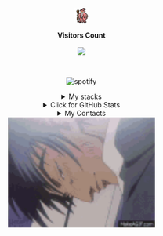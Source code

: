 <div align="center"> <img src="./assets/gandalf_parrot.gif" width="30px"></div>

<div align="center">
<p align="center"><b>Visitors Count</b></p>  
<p align="center"><img align="center" src="https://profile-counter.glitch.me/DanielDDHM/count.svg"/><p> 
</div><br>

<p align=center>
<img alt="spotify" src="https://spotify-github-profile.vercel.app/api/view?uid=31ofew5234dvdvvgqozopf3o5wqe&cover_image=false&theme=default&bar_color=53b14f&bar_color_cover=false" href="https://spotify-github-profile.vercel.app/api/view?uid=31ofew5234dvdvvgqozopf3o5wqe&redirect=true">
</img>
</p>

<details align=center border-radius=5px border=1px solid white>
<summary>My stacks</summary>
  
  **Stacks**<br>
  <p align=center>
  <a href="https://github.com/DanielDDHM" target="_blank"><img alt="GitHub" src="https://img.shields.io/badge/-HTML5-333333?style=flat&logo=HTML5"></a>
  <a href="https://github.com/DanielDDHM" target="_blank"><img alt="GitHub" src="https://img.shields.io/badge/-CSS-333333?style=flat&logo=CSS3&logoColor=1572B"></a>
  <a href="https://github.com/DanielDDHM" target="_blank"><img alt="GitHub" src="https://img.shields.io/badge/-JavaScript-333333?style=flat&logo=javascript"></a>
  <a href="https://github.com/DanielDDHM" target="_blank"><img alt="GitHub" src="https://img.shields.io/badge/Node.js-333333?style=flat&logo=node.js"></a>
  <a href="https://github.com/DanielDDHM" target="_blank"><img alt="GitHub" src="https://img.shields.io/badge/TypeScript-333333?style=flat&logo=typescript"></a>
  <a href="https://github.com/DanielDDHM" target="_blank"><img alt="GitHub" src="https://img.shields.io/badge/React-333333?style=flat&logo=react"></a>
  <a href="https://github.com/DanielDDHM" target="_blank"><img alt="GitHub" src="https://img.shields.io/badge/Go-333333?style=flat&logo=Go"></a>
  </p>

  **Database**<br>
  <p align=center>
  <a href="https://github.com/DanielDDHM" target="_blank"><img alt="GitHub" src="https://img.shields.io/badge/PostgreSQL-333333?style=flat&logo=postgresql"></a>
  <a href="https://github.com/DanielDDHM" target="_blank"><img alt="GitHub" src="https://img.shields.io/badge/-MySQL-333333?style=flat&logo=mysql"></a>
  <a href="https://github.com/DanielDDHM" target="_blank"><img alt="GitHub" src="https://img.shields.io/badge/-MongoDB-333333?style=flat&logo=mongodb"></a>
  </p>

  **Documentation**<br>
  <p align=center>
  <a href="https://github.com/DanielDDHM" target="_blank"><img alt="GitHub" src="https://img.shields.io/badge/-GraphQL-333333?style=flat&logo=graphql"></a>
  <a href="https://github.com/DanielDDHM" target="_blank"><img alt="GitHub" src="https://img.shields.io/badge/-Swagger-333333?style=flat&logo=swagger"></a>
  </p>

  **DevOps**<br>
  <p align=center>
  <a href="https://github.com/DanielDDHM" target="_blank"><img alt="GitHub" src="https://img.shields.io/badge/-Git-333333?style=flat&logo=git"></a>
  <a href="https://github.com/DanielDDHM" target="_blank"><img alt="GitHub" src="https://img.shields.io/badge/-Github-333333?style=flat&logo=Github"></a>
  <a href="https://github.com/DanielDDHM" target="_blank"><img alt="GitHub" src="https://img.shields.io/badge/-Docker-333333?style=flat&logo=docker"></a>
  <a href="https://github.com/DanielDDHM" target="_blank"><img alt="GitHub" src="https://img.shields.io/badge/-Amazon_Web_Services-333333?style=flat&logo=aws"></a>
  <a href="https://github.com/DanielDDHM" target="_blank"><img alt="GitHub" src="https://img.shields.io/badge/-Google_Cloud-333333?style=flat&logo=google-cloud"></a>
  <a href="https://github.com/DanielDDHM" target="_blank"><img alt="GitHub" src="https://img.shields.io/badge/-PM2-333333?style=flat&logo=pm2"></a>
  <a href="https://github.com/DanielDDHM" target="_blank"><img alt="GitHub" src="https://img.shields.io/badge/-Kubernetes-333333?style=flat&logo=kubernetes"></a>
  </p>

  **DevTools**<br>
  <p align=center>
  <a href="https://github.com/DanielDDHM" target="_blank"><img alt="GitHub" src="https://img.shields.io/badge/-Pycharm-333333?style=flat&logo=Pycharm"></a>
  <a href="https://github.com/DanielDDHM" target="_blank"><img alt="GitHub" src="https://img.shields.io/badge/-Eclipse-333333?style=flat&logo=Eclipse"></a>
  <a href="https://github.com/DanielDDHM" target="_blank"><img alt="GitHub" src="https://img.shields.io/badge/-Visual%20Studio%20Code-333333?style=flat&logo=visual-studio-code&logoColor=007ACC"></a>
  <a href="https://github.com/DanielDDHM" target="_blank"><img alt="GitHub" src="https://img.shields.io/badge/-Postman-333333?style=flat&logo=Postman"></a>
  <a href="https://github.com/DanielDDHM" target="_blank"><img alt="GitHub" src="https://img.shields.io/badge/-Insomnia-333333?style=flat&logo=Insomnia"></a>
  </p>

</details>

<details align=center border-radius=5px border=1px solid white>
<summary>Click for GitHub Stats</summary>
<div align="center" display=flex>
<img href="https://github.com/DanielDDHM" alt="GitHub Stats" src="https://activity-graph.herokuapp.com/graph?username=DanielDDHM&theme=dracula">
</div>
</details>

<details align=center border-radius=5px border=1px solid white>
<summary>My Contacts</summary>
  <p align=center display=flex>
  <a href="https://www.linkedin.com/in/ddhm/" target="_blank"><img alt="Linkedin" src="https://img.shields.io/badge/-LinkedIn-333333?style=flat&logo=LinkedIn"></a>
  <a href="mailto:daniel.ddhm@gmail.com" target="_blank"><img alt="Email" src="https://img.shields.io/badge/-Gmail-333333?style=flat&logo=Gmail"></a>
  <a href="https://github.com/DanielDDHM" target="_blank"><img alt="GitHub" src="https://img.shields.io/badge/-GitHub-333333?style=flat&logo=GitHub&logoColor=007ACC"></a>
  <a href="https://wa.me/5571996421369" target="_blank"><img alt="Whatsapp" src="https://img.shields.io/badge/-Whatsapp-333333?style=flat&logo=Whatsapp"></a>
  </p>
</details>


<div align="center"> <img src="./assets/me.gif" width="300px"></div>
